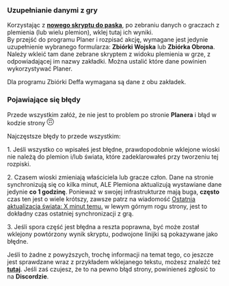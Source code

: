 ### Uzupełnianie danymi z gry

<div class="p-3 mb-2 bg-light text-dark"><i class="bi bi-info-square"></i> Korzystając z <b><a target="_blank" href="/documentation?link=true#skrypt-zbiorka-wojska-i-obrony">nowego skryptu do paska</a></b>, po zebraniu danych o graczach z plemienia (lub wielu plemion), wklej tutaj ich wyniki.</div>

<div class="p-3 mb-2 bg-light text-dark"><i class="bi bi-info-square"></i> By przejść do programu <span class="md-error">Planer</span> i rozpisać akcję, wymagane jest jedynie uzupełnienie wybranego formularza: <b>Zbiórki Wojska</b> lub <b>Zbiórka Obrona</b>. Należy wkleić tam dane zebrane skryptem z widoku plemienia w grze, z odpowiadającej im nazwy zakładki. Można ustalić które dane powinien wykorzystywać Planer.

Dla programu <span class="md-error">Zbiórki Deffa</span> wymagana są dane z obu zakładek.
</div>

### Pojawiające się błędy

Przede wszystkim załóż, że nie jest to problem po stronie <b>Planera</b> i błąd w kodzie strony <svg xmlns="http://www.w3.org/2000/svg" width="16" height="16" fill="currentColor" class="bi bi-emoji-smile-upside-down" viewBox="0 0 16 16"><path d="M8 1a7 7 0 1 0 0 14A7 7 0 0 0 8 1zm0-1a8 8 0 1 1 0 16A8 8 0 0 1 8 0z"/><path d="M4.285 6.433a.5.5 0 0 0 .683-.183A3.498 3.498 0 0 1 8 4.5c1.295 0 2.426.703 3.032 1.75a.5.5 0 0 0 .866-.5A4.498 4.498 0 0 0 8 3.5a4.5 4.5 0 0 0-3.898 2.25.5.5 0 0 0 .183.683zM7 9.5C7 8.672 6.552 8 6 8s-1 .672-1 1.5.448 1.5 1 1.5 1-.672 1-1.5zm4 0c0-.828-.448-1.5-1-1.5s-1 .672-1 1.5.448 1.5 1 1.5 1-.672 1-1.5z"/></svg>

Najczęstsze błędy to przede wszystkim:

<p class="my-2"><span class="md-error">1.</span> Jeśli wszystko co wpisałeś jest błędne, prawdopodobnie wklejone wioski nie należą do plemion i/lub świata, które zadeklarowałeś przy tworzeniu tej rozpiski.</p>
<p class="my-2"><span class="md-error">2.</span> Czasem wioski zmieniają właściciela lub gracze człon. Dane na stronie synchronizują się co kilka minut, ALE Plemiona aktualizują wystawiane dane jedynie <b>co 1 godzinę</b>. Ponieważ w swojej infrastrukturze mają buga, <b><span class = "md-error"> często </span></b> czas ten jest o wiele krótszy, zawsze patrz na wiadomość <u>Ostatnia aktualizacja świata: X minut temu.</u> w lewym górnym rogu strony, jest to dokładny czas ostatniej synchronizacji z grą.</p>
<p class="my-2"><span class="md-error">3.</span> Jeśli spora część jest błędna a reszta poprawna, być może został wklejony powtórzony wynik skryptu, podwojone linijki są pokazywane jako błędne.</p>

<div class="p-3 mb-2 bg-light text-dark"><i class="bi bi-info-square"></i> Jeśli to żadne z powyższych, trochę informacji na temat tego, co jeszcze jest sprawdzane wraz z przykładem wklejanego tekstu, możesz znaleźć też <b><a target="_blank" href="/documentation?link=true#uzupelnianie-zbiorki-wojska">tutaj</a></b>. Jeśli zaś czujesz, że to na pewno błąd strony, powinieneś zgłosić to na <b>Discordzie</b>.</div>
